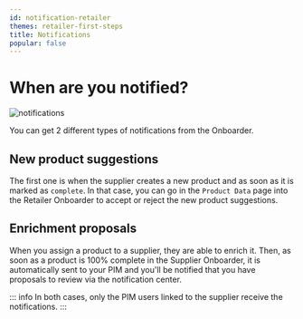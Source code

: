 ```yaml
---
id: notification-retailer
themes: retailer-first-steps
title: Notifications
popular: false
---
```


# When are you notified?

![notifications](../img/notifications.svg)

You can get 2 different types of notifications from the Onboarder.

## New product suggestions
The first one is when the supplier creates a new product and as soon as it is marked as `complete`. In that case, you can go in the `Product Data` page into the Retailer Onboarder to accept or reject the new product suggestions.

## Enrichment proposals
When you assign a product to a supplier, they are able to enrich it. Then, as soon as a product is 100% complete in the Supplier Onboarder, it is automatically sent to your PIM and you'll be notified that you have proposals to review via the notification center.

::: info
In both cases, only the PIM users linked to the supplier receive the notifications.
:::

